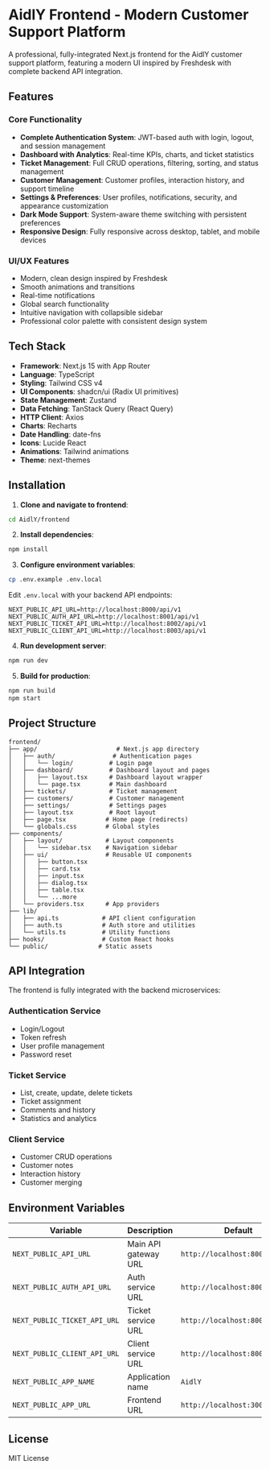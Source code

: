 # AidlY Frontend - Modern Customer Support Platform

A professional, fully-integrated Next.js frontend for the AidlY customer support platform, featuring a modern UI inspired by Freshdesk with complete backend API integration.

## Features

### Core Functionality
- **Complete Authentication System**: JWT-based auth with login, logout, and session management
- **Dashboard with Analytics**: Real-time KPIs, charts, and ticket statistics
- **Ticket Management**: Full CRUD operations, filtering, sorting, and status management
- **Customer Management**: Customer profiles, interaction history, and support timeline
- **Settings & Preferences**: User profiles, notifications, security, and appearance customization
- **Dark Mode Support**: System-aware theme switching with persistent preferences
- **Responsive Design**: Fully responsive across desktop, tablet, and mobile devices

### UI/UX Features
- Modern, clean design inspired by Freshdesk
- Smooth animations and transitions
- Real-time notifications
- Global search functionality
- Intuitive navigation with collapsible sidebar
- Professional color palette with consistent design system

## Tech Stack

- **Framework**: Next.js 15 with App Router
- **Language**: TypeScript
- **Styling**: Tailwind CSS v4
- **UI Components**: shadcn/ui (Radix UI primitives)
- **State Management**: Zustand
- **Data Fetching**: TanStack Query (React Query)
- **HTTP Client**: Axios
- **Charts**: Recharts
- **Date Handling**: date-fns
- **Icons**: Lucide React
- **Animations**: Tailwind animations
- **Theme**: next-themes

## Installation

1. **Clone and navigate to frontend**:
```bash
cd AidlY/frontend
```

2. **Install dependencies**:
```bash
npm install
```

3. **Configure environment variables**:
```bash
cp .env.example .env.local
```

Edit `.env.local` with your backend API endpoints:
```env
NEXT_PUBLIC_API_URL=http://localhost:8000/api/v1
NEXT_PUBLIC_AUTH_API_URL=http://localhost:8001/api/v1
NEXT_PUBLIC_TICKET_API_URL=http://localhost:8002/api/v1
NEXT_PUBLIC_CLIENT_API_URL=http://localhost:8003/api/v1
```

4. **Run development server**:
```bash
npm run dev
```

5. **Build for production**:
```bash
npm run build
npm start
```

## Project Structure

```
frontend/
├── app/                      # Next.js app directory
│   ├── auth/                # Authentication pages
│   │   └── login/          # Login page
│   ├── dashboard/          # Dashboard layout and pages
│   │   ├── layout.tsx      # Dashboard layout wrapper
│   │   └── page.tsx        # Main dashboard
│   ├── tickets/            # Ticket management
│   ├── customers/          # Customer management
│   ├── settings/           # Settings pages
│   ├── layout.tsx          # Root layout
│   ├── page.tsx           # Home page (redirects)
│   └── globals.css        # Global styles
├── components/
│   ├── layout/            # Layout components
│   │   └── sidebar.tsx    # Navigation sidebar
│   ├── ui/                # Reusable UI components
│   │   ├── button.tsx
│   │   ├── card.tsx
│   │   ├── input.tsx
│   │   ├── dialog.tsx
│   │   ├── table.tsx
│   │   └── ...more
│   └── providers.tsx      # App providers
├── lib/
│   ├── api.ts            # API client configuration
│   ├── auth.ts           # Auth store and utilities
│   └── utils.ts          # Utility functions
├── hooks/                # Custom React hooks
└── public/              # Static assets
```

## API Integration

The frontend is fully integrated with the backend microservices:

### Authentication Service
- Login/Logout
- Token refresh
- User profile management
- Password reset

### Ticket Service
- List, create, update, delete tickets
- Ticket assignment
- Comments and history
- Statistics and analytics

### Client Service
- Customer CRUD operations
- Customer notes
- Interaction history
- Customer merging

## Environment Variables

| Variable | Description | Default |
|----------|-------------|---------|
| `NEXT_PUBLIC_API_URL` | Main API gateway URL | `http://localhost:8000/api/v1` |
| `NEXT_PUBLIC_AUTH_API_URL` | Auth service URL | `http://localhost:8001/api/v1` |
| `NEXT_PUBLIC_TICKET_API_URL` | Ticket service URL | `http://localhost:8002/api/v1` |
| `NEXT_PUBLIC_CLIENT_API_URL` | Client service URL | `http://localhost:8003/api/v1` |
| `NEXT_PUBLIC_APP_NAME` | Application name | `AidlY` |
| `NEXT_PUBLIC_APP_URL` | Frontend URL | `http://localhost:3000` |

## License

MIT License
